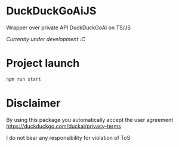 # DuckDuckGoAiJS
Wrapper over private API DuckDuckGoAI on TS/JS

_Currently under development :C_
# Project launch
```bash
npm run start
```

# Disclaimer
By using this package you automatically accept the user agreement
https://duckduckgo.com/duckai/privacy-terms

I do not bear any responsibility for violation of ToS